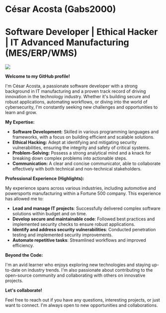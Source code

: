 # César Acosta (Gabs2000)
# Software Developer | Ethical Hacker | IT Advanced Manufacturing (MES/ERP/WMS)

<a href="www.linkedin.com/in/cgrdzacosta">
    <img src="https://img.shields.io/badge/-Linkedin-blue?style=flat-square&logo=linkedin">
</a>

**Welcome to my GitHub profile!**

I'm César Acosta, a passionate software developer with a strong background in IT manufacturing and a proven track record of driving innovation in the technology industry. Whether it's building secure and robust applications, automating workflows, or diving into the world of cybersecurity, I'm constantly seeking new challenges and opportunities to learn and grow.

**My Expertise:**

* **Software Development:** Skilled in various programming languages and frameworks, with a focus on building efficient and scalable solutions.
* **Ethical Hacking:** Adept at identifying and mitigating security vulnerabilities, ensuring the integrity and safety of critical systems.
* **Problem-Solving:** Possess a strong analytical mind and a knack for breaking down complex problems into actionable steps.
* **Communication:** A clear and concise communicator, able to collaborate effectively with both technical and non-technical stakeholders.

**Professional Experience (Highlights):**

My experience spans across various industries, including automotive and powersports manufacturing within a Fortune 500 company. This experience has allowed me to:

* **Lead and manage IT projects**: Successfully delivered complex software solutions within budget and on time.
* **Develop secure and maintainable code**: Followed best practices and implemented security checks to ensure robust applications.
* **Identify and address security vulnerabilities**: Conducted penetration testing and implemented security improvements.
* **Automate repetitive tasks**: Streamlined workflows and improved efficiency.

**Beyond the Code:**

I'm an avid learner who enjoys exploring new technologies and staying up-to-date on industry trends. I'm also passionate about contributing to the open-source community and collaborating with others on innovative projects.

**Let's collaborate!** 

Feel free to reach out if you have any questions, interesting projects, or just want to connect. I'm always open to new opportunities and collaborations.